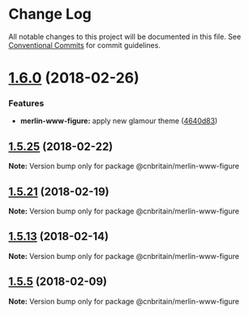 # Change Log

All notable changes to this project will be documented in this file.
See [Conventional Commits](https://conventionalcommits.org) for commit guidelines.

<a name="1.6.0"></a>
# [1.6.0](https://github.com/cnduk/merlin-www-components/compare/@cnbritain/merlin-www-figure@1.5.28...@cnbritain/merlin-www-figure@1.6.0) (2018-02-26)


### Features

* **merlin-www-figure:** apply new glamour theme ([4640d83](https://github.com/cnduk/merlin-www-components/commit/4640d83))




<a name="1.5.25"></a>
## [1.5.25](https://github.com/cnduk/merlin-www-components/compare/@cnbritain/merlin-www-figure@1.5.24...@cnbritain/merlin-www-figure@1.5.25) (2018-02-22)




**Note:** Version bump only for package @cnbritain/merlin-www-figure

<a name="1.5.21"></a>
## [1.5.21](https://github.com/cnduk/merlin-www-components/compare/@cnbritain/merlin-www-figure@1.5.20...@cnbritain/merlin-www-figure@1.5.21) (2018-02-19)




**Note:** Version bump only for package @cnbritain/merlin-www-figure

<a name="1.5.13"></a>
## [1.5.13](https://github.com/cnduk/merlin-www-components/compare/@cnbritain/merlin-www-figure@1.5.12...@cnbritain/merlin-www-figure@1.5.13) (2018-02-14)




**Note:** Version bump only for package @cnbritain/merlin-www-figure

<a name="1.5.5"></a>
## [1.5.5](https://github.com/cnduk/merlin-www-components/compare/@cnbritain/merlin-www-figure@1.5.4...@cnbritain/merlin-www-figure@1.5.5) (2018-02-09)




**Note:** Version bump only for package @cnbritain/merlin-www-figure
